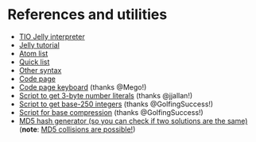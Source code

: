 # References and utilities

+ [TIO Jelly interpreter](https://tio.run/#jelly)
+ [Jelly tutorial](https://github.com/DennisMitchell/jelly/wiki/Tutorial)
+ [Atom list](https://github.com/DennisMitchell/jelly/wiki/Atoms)
+ [Quick list](https://github.com/DennisMitchell/jelly/wiki/Quicks)
+ [Other syntax](https://github.com/DennisMitchell/jelly/wiki/Syntax)
+ [Code page](https://github.com/DennisMitchell/jelly/wiki/Code-page)
+ [Code page keyboard](http://mego.github.io/CodePageKeyboard/) (thanks @Mego!)
+ [Script to get 3-byte number literals](https://tio.run/##y0rNyan8/z/e3NTg8ERrh0cNcx817j201eDI/kNbgayKo3uCtE9sT3U4tNWe6@GOZiNTg4e7uw/P8OLSNjOyAOppR@g5PBGuJR5IVyZDdHEd6XrUuOfhjnknlj/cueDQ1iP7////b2wENAkA) (thanks @jjallan!)
+ [Script to get base-250 integers](https://tio.run/##AUEAvv9qZWxsef//4biDMjUw4buLw5hK4oG3LDE4MsKkeeG7jOKBvuKAnOKAmWr///8xODQ0Njc0NDA3MzcwOTU1MTYxNQ) (thanks @GolfingSuccess!)
+ [Script for base compression](https://tio.run/##y0rNyan8///hjkXWD3fONFThCjzcfmhl5uEJj5rWqPo83NEKxM1GpgYPd3cfnuH1qHHfo4Y5jxpmZukcWvdw575DSx41btcxtDA6tKQSrOXh7p6je4CqHu5sPrTk////6urqCgoKFlzIhIUFl7YFkNAFAi5DAwMDoCIA) (thanks @GolfingSuccess!)
+ [MD5 hash generator (so you can check if two solutions are the same)](passwordsgenerator.net/md5-hash-generator/) (**note**: [MD5 collisions are possible!](http://www.mscs.dal.ca/~selinger/md5collision/))
